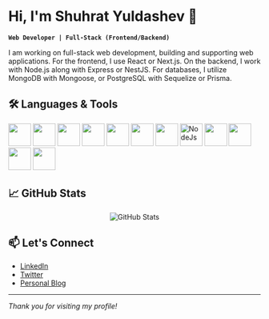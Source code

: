 <!-- <p align="center">
<img src="https://i.pinimg.com/736x/16/00/fd/1600fd3d9bca436801ed06f2185d88cb.jpg" alt="Banner" height="200px" style="object-fit: cover; border-radius: 20px; " width="100%" />
</p>-->

# Hi, I'm Shuhrat Yuldashev 👋

**`Web Developer | Full-Stack (Frontend/Backend)`**

I am working on full-stack web development, building and supporting web applications. For the frontend, I use React or Next.js. On the backend, I work with Node.js along with Express or NestJS. For databases, I utilize MongoDB with Mongoose, or PostgreSQL with Sequelize or Prisma.

## 🛠️ Languages & Tools

<p>
  <img width="45px" height="45px" style="paddong: 10px" src="https://img.icons8.com/color/200/git.png" alt=""GIT/>
  <img width="45px" height="45px" style="paddong: 10px" src="https://upload.wikimedia.org/wikipedia/commons/thumb/6/61/HTML5_logo_and_wordmark.svg/2048px-HTML5_logo_and_wordmark.svg.png" alt=""HTML/>
  <img width="45px" height="45px" style="paddong: 10px" src="https://brandslogos.com/wp-content/uploads/images/large/css-logo.png" alt=""CSS/>
  <img width="45px" height="45px" style="paddong: 10px" src="https://upload.wikimedia.org/wikipedia/commons/thumb/6/6a/JavaScript-logo.png/250px-JavaScript-logo.png" alt=""JS/>
  <img width="45px" height="45px" style="paddong: 10px" src="https://cdn-icons-png.flaticon.com/256/5968/5968381.png" alt=""TS/>
  <img width="45px" height="45px" style="paddong: 10px" src="https://cdn4.iconfinder.com/data/icons/logos-3/600/React.js_logo-512.png" alt=""React/>
  <img width="45px" height="45px" style="paddong: 10px" src="https://static-00.iconduck.com/assets.00/nextjs-icon-1024x1024-5et230l7.png" alt=""Nextjs/>
  <img width="45px" height="45px" style="paddong: 10px" src="https://upload.wikimedia.org/wikipedia/commons/d/d9/Node.js_logo.svg" alt="NodeJs"/>
  <img width="45px" height="45px" style="paddong: 10px" src="https://img.icons8.com/color/512/express-js.png" alt=""Express/>
  <img width="45px" height="45px" style="paddong: 10px" src="https://static-00.iconduck.com/assets.00/nestjs-icon-512x510-9nvpcyc3.png" alt=""NestJS/>
  <img width="45px" height="45px" style="paddong: 10px" src="https://static-00.iconduck.com/assets.00/postgresql-icon-1987x2048-v2fkmdaw.png" alt=""PSql/>
  <img width="45px" height="45px" style="paddong: 10px" src="https://static-00.iconduck.com/assets.00/database-mongo-db-icon-980x1024-1q3t2p6x.png" alt=""MongoDB/>

</p>
<!-- Add or remove tools as appropriate -->

## 📈 GitHub Stats

<p align="center">
  <img src="https://github-readme-stats.vercel.app/api?username=shuhratyuldashev&show_icons=true&theme=default" alt="GitHub Stats" />
</p>

## 📫 Let's Connect

- [LinkedIn](https://www.linkedin.com/in/your-linkedin-profile)
- [Twitter](https://twitter.com/your-twitter-handle)
- [Personal Blog](https://your-blog-link.com)

---

*Thank you for visiting my profile!*
